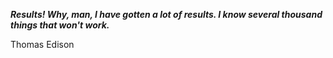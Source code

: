 _**Results! Why, man, I have gotten a lot of results. I know several thousand things that won't work.**_

Thomas Edison